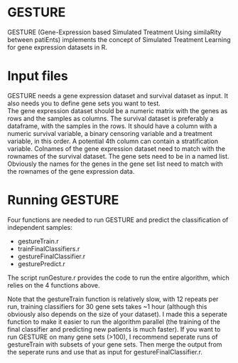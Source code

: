 # GESTURE
GESTURE (Gene-Expression based Simulated Treatment Using similaRity between patiEnts) implements the concept of Simulated Treatment Learning for gene expression datasets in R. 

# Input files
GESTURE needs a gene expression dataset and survival dataset as input. It also needs you to define gene sets you want to test.  
The gene expression dataset should be a numeric matrix with the genes as rows and the samples as columns. The survival dataset is preferably a dataframe, with the samples in the rows. It should have a column with a numeric survival variable, a binary censoring variable and a treatment variable, in this order. A potential 4th column can contain a stratification variable. 
Colnames of the gene expression dataset need to match with the rownames of the survival dataset.
The gene sets need to be in a named list. Obviously the names for the genes in the gene set list need to match with the rownames of the gene expression data. 

# Running GESTURE 
Four functions are needed to run GESTURE and predict the classification of independent samples: 
- gestureTrain.r
- trainFinalClassifiers.r
- gestureFinalClassifier.r
- gesturePredict.r

The script runGesture.r provides the code to run the entire algorithm, which relies on the 4 functions above.

Note that the gestureTrain function is relatively slow, with 12 repeats per run, training classifiers for 30 gene sets takes ~1 hour (although this obviously also depends on the size of your dataset). I made this a seperate function to make it easier to run the algorithm parallel (the training of the final classifier and predicting new patients is much faster). If you want to run GESTURE on many gene sets (>100), I recommend seperate runs of gestureTrain with subsets of your gene sets. Then merge the output from the seperate runs and use that as input for gestureFinalClassifier.r. 
